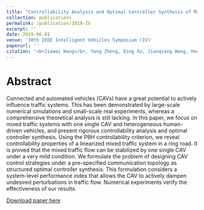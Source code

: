 ```yaml
---
title: "Controllability Analysis and Optimal Controller Synthesis of Mixed Traffic Systems"
collection: publications
permalink: /publication/2019-IV
excerpt: ''
date: 2019-06-01
venue: '30th IEEE Intelligent Vehicles Symposium (IV)'
paperurl: ''
citation: '<b>Jiawei Wang</b>, Yang Zheng, Qing Xu, Jianqiang Wang, Keqiang Li. &quot;Controllability Analysis and Optimal Controller Synthesis of Mixed Traffic Systems&quot;. <i>30th IEEE Intelligent Vehicles Symposium (IV)</i>, 2019.'
---
```

Abstract
===
Connected and automated vehicles (CAVs) have a great potential to actively influence traffic systems. This has been demonstrated by large-scale numerical simulations and small-scale real experiments, whereas a comprehensive theoretical analysis is still lacking. In this paper, we focus on mixed traffic systems with one single CAV and heterogeneous human-driven vehicles, and present rigorous controllability analysis and optimal controller synthesis. Using the PBH controllability criterion, we reveal controllability properties of a linearized mixed traffic system in a ring road. It is proved that the mixed traffic flow can be stabilized by one single CAV under a very mild condition. We formulate the problem of designing CAV control strategies under a pre-specified communication topology as structured optimal controller synthesis. This formulation considers a system-level performance index that allows the CAV to actively dampen undesired perturbations in traffic flow. Numerical experiments verify the effectiveness of our results.

[Download paper here](https://wangjw18.github.io/files/2019-IV.pdf)